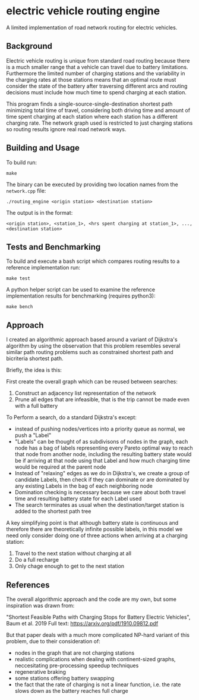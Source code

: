 # electric vehicle routing engine

A limited implementation of road network routing for electric vehicles.

## Background
Electric vehicle routing is unique from standard road routing because there is a much smaller range that a vehicle can travel due to battery limitations. Furthermore the limited number of charging stations and the variability in the charging rates at those stations means that an optimal route must consider the state of the battery after traversing different arcs and routing decisions must include how much time to spend charging at each station.

This program finds a single-source-single-destination shortest path minimizing total time of travel, considering both driving time and amount of time spent charging at each station where each station has a different charging rate. The network graph used is restricted to just charging stations so routing results ignore real road network ways.

## Building and Usage

To build run:

```
make
```

The binary can be executed by providing two location names from the `network.cpp` file:
```
./routing_engine <origin station> <destination station>
```

The output is in the format:
```
<origin station>, <station_1>, <hrs spent charging at station_1>, ..., <destination station>
```

## Tests and Benchmarking

To build and execute a bash script which compares routing results to a reference implementation run:
```
make test
```

A python helper script can be used to examine the reference implementation results for benchmarking (requires python3):
```
make bench
```

## Approach

I created an algorithmic approach based around a variant of Dijkstra's algorithm by using the observation that this problem resembles several similar path routing problems such as constrained shortest path and bicriteria shortest path.

Briefly, the idea is this:

First create the overall graph which can be reused between searches:
1. Construct an adjacency list representation of the network
2. Prune all edges that are infeasible, that is the trip cannot be made even with a full battery

To Perform a search, do a standard Dijkstra's except:
- instead of pushing nodes/vertices into a priority queue as normal, we push a "Label"
- "Labels" can be thought of as subdivisons of nodes in the graph, each node has a bag of labels representing every Pareto optimal way to reach that node from another node, including the resulting battery state would be if arriving at that node using that Label and how much charging time would be required at the parent node
- Instead of "relaxing" edges as we do in Dijkstra's, we create a group of candidate Labels, then check if they can dominate or are dominated by any existing Labels in the bag of each neighboring node
- Domination checking is necessary because we care about both travel time and resulting battery state for each Label used
- The search terminates as usual when the destination/target station is added to the shortest path tree

A key simplifying point is that although battery state is continuous and therefore there are theoretically infinite possible labels, in this model we need only consider doing one of three actions when arriving at a charging station:
1. Travel to the next station without charging at all
2. Do a full recharge
3. Only chage enough to get to the next station

## References

The overall algorithmic approach and the code are my own, but some inspiration was drawn from:

"Shortest Feasible Paths with Charging Stops for Battery Electric Vehicles", Baum et al. 2019
Full text: https://arxiv.org/pdf/1910.09812.pdf

But that paper deals with a much more complicated NP-hard variant of this problem, due to their consideration of:
- nodes in the graph that are not charging stations
- realistic complications when dealing with continent-sized graphs, neccesitating pre-processing speedup techniques
- regenerative braking
- some stations offering battery swapping
- the fact that the rate of charging is not a linear function, i.e. the rate slows down as the battery reaches full charge
